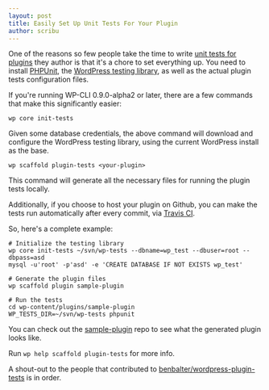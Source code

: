 ```yaml
---
layout: post
title: Easily Set Up Unit Tests For Your Plugin
author: scribu
---
```

One of the reasons so few people take the time to write [unit tests for plugins][3] they author is that it's a chore to set everything up. You need to install [PHPUnit][4], the [WordPress testing library][5], as well as the actual plugin tests configuration files.

If you're running WP-CLI 0.9.0-alpha2 or later, there are a few commands that make this significantly easier:

	wp core init-tests

Given some database credentials, the above command will download and configure the WordPress testing library, using the current WordPress install as the base.

	wp scaffold plugin-tests <your-plugin>

This command will generate all the necessary files for running the plugin tests locally.

Additionally, if you choose to host your plugin on Github, you can make the tests run automatically after every commit, via [Travis CI][1].

So, here's a complete example:

	# Initialize the testing library
	wp core init-tests ~/svn/wp-tests --dbname=wp_test --dbuser=root --dbpass=asd
	mysql -u'root' -p'asd' -e 'CREATE DATABASE IF NOT EXISTS wp_test'

	# Generate the plugin files
	wp scaffold plugin sample-plugin

	# Run the tests
	cd wp-content/plugins/sample-plugin
	WP_TESTS_DIR=~/svn/wp-tests phpunit

You can check out the [sample-plugin][2] repo to see what the generated plugin looks like.

Run `wp help scaffold plugin-tests` for more info.

A shout-out to the people that contributed to [benbalter/wordpress-plugin-tests][6] is in order.

[1]: http://about.travis-ci.org
[2]: https://github.com/wp-cli/sample-plugin
[3]: http://wordpress.tv/2011/08/20/nikolay-bachiyski-unit-testing-will-change-your-life/
[4]: http://www.phpunit.de/manual/current/en/automating-tests.html
[5]: http://make.wordpress.org/core/handbook/automated-testing/
[6]: https://github.com/benbalter/wordpress-plugin-tests/contributors
